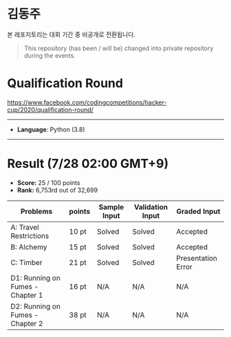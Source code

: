 # 김동주

본 레포지토리는 대회 기간 중 비공개로 전환됩니다.

> This repository (has been / will be) changed into private repository during the events.

# Qualification Round

https://www.facebook.com/codingcompetitions/hacker-cup/2020/qualification-round/

---

* **Language**: Python (3.8)

---

# Result (7/28 02:00 GMT+9)

* **Score:** 25 / 100 points
* **Rank:** 6,753rd out of 32,699

| Problems | points | Sample Input | Validation Input | Graded Input |
| --- | --- | --- | --- | --- |
| A: Travel Restrictions | 10 pt | Solved | Solved | Accepted |
| B: Alchemy | 15 pt | Solved | Solved | Accepted |
| C: Timber | 21 pt | Solved | Solved | Presentation Error |
| D1: Running on Fumes - Chapter 1 | 16 pt | N/A | N/A | N/A |
| D2: Running on Fumes - Chapter 2 | 38 pt | N/A | N/A | N/A |